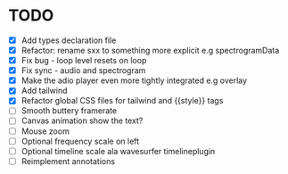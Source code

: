# TODO

- [x] Add types declaration file
- [x] Refactor: rename sxx to something more explicit e.g spectrogramData
- [x] Fix bug - loop level resets on loop
- [x] Fix sync - audio and spectrogram
- [x] Make the adio player even more tightly integrated e.g overlay
- [x] Add tailwind
- [x] Refactor global CSS files for tailwind and {{style}} tags
- [ ] Smooth buttery framerate
- [ ] Canvas animation show the text?
- [ ] Mouse zoom
- [ ] Optional frequency scale on left
- [ ] Optional timeline scale ala wavesurfer timelineplugin
- [ ] Reimplement annotations
